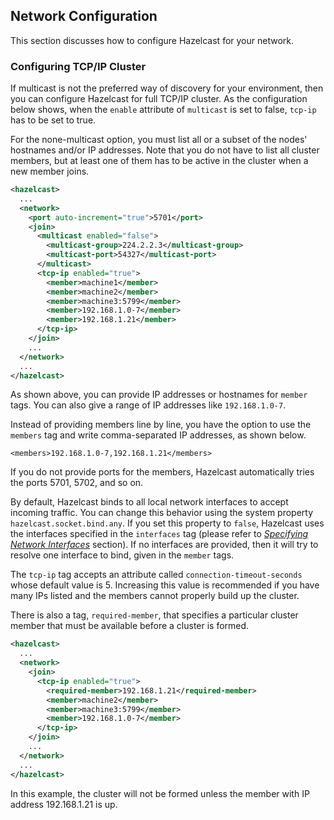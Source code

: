 

## Network Configuration

This section discusses how to configure Hazelcast for your network.

### Configuring TCP/IP Cluster

If multicast is not the preferred way of discovery for your environment, then you can configure Hazelcast for full TCP/IP cluster. As the configuration below shows, when the `enable` attribute of `multicast` is set to false, `tcp-ip` has to be set to true. 

For the none-multicast option, you must list all or a subset of the nodes' hostnames and/or IP addresses. Note that you do not have to list all  cluster members, but at least one of them has to be active in the cluster when a new member joins. 


```xml
<hazelcast>
  ...
  <network>
    <port auto-increment="true">5701</port>
    <join>
      <multicast enabled="false">
        <multicast-group>224.2.2.3</multicast-group>
        <multicast-port>54327</multicast-port>
      </multicast>
      <tcp-ip enabled="true">
        <member>machine1</member>
        <member>machine2</member>
        <member>machine3:5799</member>
        <member>192.168.1.0-7</member>
        <member>192.168.1.21</member>
      </tcp-ip>
    </join>
    ...
  </network>
  ...
</hazelcast>
```

As shown above, you can provide IP addresses or hostnames for `member` tags. You can also give a range of IP addresses like `192.168.1.0-7`.

Instead of providing members line by line, you have the option to use the `members` tag and write comma-separated IP addresses, as shown below.

`<members>192.168.1.0-7,192.168.1.21</members>`

If you do not provide ports for the members, Hazelcast automatically tries the ports 5701, 5702, and so on.

By default, Hazelcast binds to all local network interfaces to accept incoming traffic. You can change this behavior using the system property `hazelcast.socket.bind.any`. If you set this property to `false`, Hazelcast uses the interfaces specified in the `interfaces` tag (please refer to *[Specifying Network Interfaces](#specifying-network-interfaces)* section). If no interfaces are provided, then it will try to resolve one interface to bind, given in the `member` tags.

The `tcp-ip` tag accepts an attribute called `connection-timeout-seconds` whose default value is 5. Increasing this value is recommended if you have many IPs listed and the members cannot properly build up the cluster.

There is also a tag, `required-member`, that specifies a particular cluster member that must be available before a cluster is formed. 

```xml
<hazelcast>
  ...
  <network>
    <join>
      <tcp-ip enabled="true">
        <required-member>192.168.1.21</required-member>
        <member>machine2</member>
        <member>machine3:5799</member>
        <member>192.168.1.0-7</member>
      </tcp-ip>
    </join>
    ...
  </network>
  ...
</hazelcast>
```

In this example, the cluster will not be formed unless the member with IP address 192.168.1.21 is up.
<br></br>